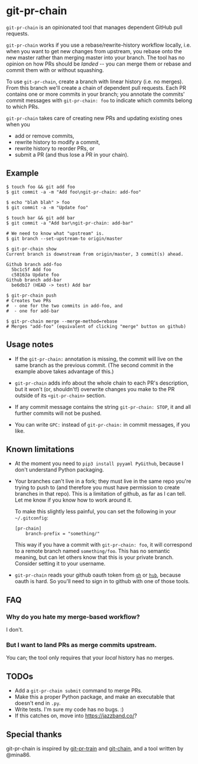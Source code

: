 # git-pr-chain

`git-pr-chain` is an opinionated tool that manages dependent GitHub pull
requests.

`git-pr-chain` works if you use a rebase/rewrite-history workflow locally, i.e.
when you want to get new changes from upstream, you rebase onto the new master
rather than merging master into your branch.  The tool has no opinion on how PRs
should be *landed* -- you can merge them or rebase and commit them with or
without squashing.

To use `git-pr-chain`, create a branch with linear history (i.e. no merges).
From this branch we'll create a chain of dependent pull requests.  Each PR
contains one or more commits in your branch; you annotate the commits' commit
messages with `git-pr-chain: foo` to indicate which commits belong to which PRs.

`git-pr-chain` takes care of creating new PRs and updating existing ones when
you

 - add or remove commits,
 - rewrite history to modify a commit,
 - rewrite history to reorder PRs, or
 - submit a PR (and thus lose a PR in your chain).

## Example

```
$ touch foo && git add foo
$ git commit -a -m "Add foo\ngit-pr-chain: add-foo"

$ echo "blah blah" > foo
$ git commit -a -m "Update foo"

$ touch bar && git add bar
$ git commit -a "Add bar\ngit-pr-chain: add-bar"

# We need to know what "upstream" is.
$ git branch --set-upstream-to origin/master

$ git-pr-chain show
Current branch is downstream from origin/master, 3 commit(s) ahead.

Github branch add-foo
  5bc1c5f Add foo
  c58163a Update foo
Github branch add-bar
  be6db17 (HEAD -> test) Add bar

$ git-pr-chain push
# Creates two PRs
#  - one for the two commits in add-foo, and
#  - one for add-bar

$ git-pr-chain merge --merge-method=rebase
# Merges "add-foo" (equivalent of clicking "merge" button on github)
```

## Usage notes

 * If the `git-pr-chain:` annotation is missing, the commit will live on the
   same branch as the previous commit.  (The second commit in the example above
   takes advantage of this.)

 * `git-pr-chain` adds info about the whole chain to each PR's description, but
   it won't (or, shouldn't!) overwrite changes you make to the PR outside of its
   `<git-pr-chain>` section.

 * If any commit message contains the string `git-pr-chain: STOP`, it and all
   further commits will not be pushed.

 * You can write `GPC:` instead of `git-pr-chain:` in commit messages, if you
   like.

## Known limitations

 * At the moment you need to `pip3 install pyyaml PyGithub`, because I don't
   understand Python packaging.

 * Your branches can't live in a fork; they must live in the same repo you're
   trying to push to (and therefore you must have permission to create branches
   in that repo).  This is a limitation of github, as far as I can tell.  Let me
   know if you know how to work around it.

   To make this slightly less painful, you can set the following in your
   `~/.gitconfig`:

   ```
   [pr-chain]
       branch-prefix = "something/"
   ```

   This way if you have a commit with `git-pr-chain: foo`, it will correspond to
   a remote branch named `something/foo`.  This has no semantic meaning, but can
   let others know that this is your private branch. Consider setting it to your
   username.

 * `git-pr-chain` reads your github oauth token from
   [`gh`](https://github.com/cli/cli) or [`hub`](https://github.com/github/hub),
   because oauth is hard.  So you'll need to sign in to github with one of those
   tools.

## FAQ

### Why do you hate my merge-based workflow?

I don't.

### But I want to land PRs as merge commits upstream.

You can; the tool only requires that your *local* history has no merges.

## TODOs

 - Add a `git-pr-chain submit` command to merge PRs.
 - Make this a proper Python package, and make an executable that doesn't end in
   `.py`.
 - Write tests.  I'm sure my code has no bugs.  :)
 - If this catches on, move into https://jazzband.co/?

## Special thanks

git-pr-chain is inspired by [git-pr-train](https://github.com/realyze/pr-train)
and [git-chain](https://github.com/Shopify/git-chain), and a tool written by
@mina86.
